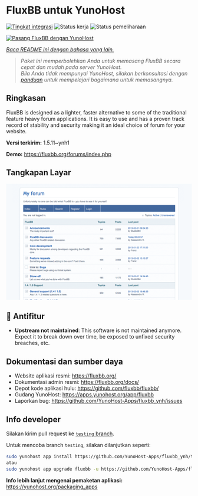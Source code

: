 <!--
N.B.: README ini dibuat secara otomatis oleh <https://github.com/YunoHost/apps/tree/master/tools/readme_generator>
Ini TIDAK boleh diedit dengan tangan.
-->

# FluxBB untuk YunoHost

[![Tingkat integrasi](https://apps.yunohost.org/badge/integration/fluxbb)](https://ci-apps.yunohost.org/ci/apps/fluxbb/)
![Status kerja](https://apps.yunohost.org/badge/state/fluxbb)
![Status pemeliharaan](https://apps.yunohost.org/badge/maintained/fluxbb)

[![Pasang FluxBB dengan YunoHost](https://install-app.yunohost.org/install-with-yunohost.svg)](https://install-app.yunohost.org/?app=fluxbb)

*[Baca README ini dengan bahasa yang lain.](./ALL_README.md)*

> *Paket ini memperbolehkan Anda untuk memasang FluxBB secara cepat dan mudah pada server YunoHost.*  
> *Bila Anda tidak mempunyai YunoHost, silakan berkonsultasi dengan [panduan](https://yunohost.org/install) untuk mempelajari bagaimana untuk memasangnya.*

## Ringkasan

FluxBB is designed as a lighter, faster alternative to some of the traditional feature heavy forum applications. It is easy to use and has a proven track record of stability and security making it an ideal choice of forum for your website.


**Versi terkirim:** 1.5.11~ynh1

**Demo:** <https://fluxbb.org/forums/index.php>

## Tangkapan Layar

![Tangkapan Layar pada FluxBB](./doc/screenshots/fluxbb_screenshot.png)

## :red_circle: Antifitur

- **Upstream not maintained**: This software is not maintained anymore. Expect it to break down over time, be exposed to unfixed security breaches, etc.

## Dokumentasi dan sumber daya

- Website aplikasi resmi: <https://fluxbb.org/>
- Dokumentasi admin resmi: <https://fluxbb.org/docs/>
- Depot kode aplikasi hulu: <https://github.com/fluxbb/fluxbb/>
- Gudang YunoHost: <https://apps.yunohost.org/app/fluxbb>
- Laporkan bug: <https://github.com/YunoHost-Apps/fluxbb_ynh/issues>

## Info developer

Silakan kirim pull request ke [`testing` branch](https://github.com/YunoHost-Apps/fluxbb_ynh/tree/testing).

Untuk mencoba branch `testing`, silakan dilanjutkan seperti:

```bash
sudo yunohost app install https://github.com/YunoHost-Apps/fluxbb_ynh/tree/testing --debug
atau
sudo yunohost app upgrade fluxbb -u https://github.com/YunoHost-Apps/fluxbb_ynh/tree/testing --debug
```

**Info lebih lanjut mengenai pemaketan aplikasi:** <https://yunohost.org/packaging_apps>
